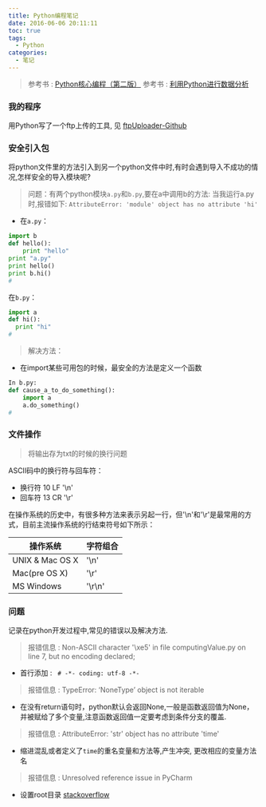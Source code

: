 ```yaml
---
title: Python编程笔记
date: 2016-06-06 20:11:11
toc: true
tags:
  - Python
categories:
  - 笔记
---
```

> 参考书 : [Python核心编程（第二版）](https://book.douban.com/subject/3112503/)
> 参考书 : [利用Python进行数据分析](https://book.douban.com/subject/25779298/)

<!--more-->

### **我的程序**

用Python写了一个ftp上传的工具, 见 [ftpUploader-Github](https://github.com/Simshang/ftpUploader)

### **安全引入包**

将python文件里的方法引入到另一个python文件中时,有时会遇到导入不成功的情况,怎样安全的导入模块呢?

>  问题：有两个python模块`a.py`和`b.py`,要在a中调用b的方法:
   当我运行a.py时,报错如下:
   `AttributeError: 'module' object has no attribute 'hi'`

- 在`a.py`：

```python
import b
def hello():
    print "hello"
print "a.py"
print hello()
print b.hi()
#
```

在`b.py`：

```python
import a
def hi():
  print "hi"
# 
```



> 解决方法：
- 在import某些可用包的时候，最安全的方法是定义一个函数

```python
In b.py:
def cause_a_to_do_something():
    import a
    a.do_something()
#
```

### **文件操作**

> 将输出存为txt的时候的换行问题

ASCII码中的换行符与回车符：
- 换行符 10 LF '\n'
- 回车符 13 CR '\r'

在操作系统的历史中，有很多种方法来表示另起一行，但'\n'和'\r'是最常用的方式，目前主流操作系统的行结束符号如下所示：

|操作系统	|字符组合|
|------|-------|
|UNIX & Mac OS X| '\n'|
|Mac(pre OS X)|	 '\r' |
|MS Windows|	'\r\n'|

### **问题**
记录在python开发过程中,常见的错误以及解决方法.



>   报错信息 : Non-ASCII character '\xe5' in file computingValue.py on line 7, but no encoding declared;

-   首行添加 : ` # -*- coding: utf-8 -*-`
    
>   报错信息 : TypeError: ‘NoneType’ object is not iterable

-   在没有return语句时，python默认会返回None,一般是函数返回值为None，并被赋给了多个变量,注意函数返回值一定要考虑到条件分支的覆盖.

>   报错信息 : AttributeError: 'str' object has no attribute 'time'

-   缩进混乱或者定义了`time`的重名变量和方法等,产生冲突, 更改相应的变量方法名

>   报错信息 : Unresolved reference issue in PyCharm

-   设置root目录 [stackoverflow](http://stackoverflow.com/questions/21236824/unresolved-reference-issue-in-pycharm) 


